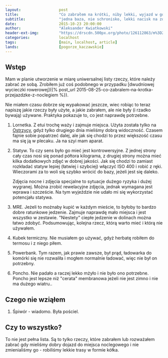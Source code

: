 ```yaml
---
layout:                 post
title:                  "Co zabrałem na krótki, niby lekki, wyjazd w góry"
subtitle:               "jedna baza, nie schronisko, lekki nacisk na zdjęcia, bezpośredni dojazd"
date:                   2015-10-23 20:00:00
author:                 "Aleksander Kwiatkowski"
header-ext-img:         "https://drscdn.500px.org/photo/126112863/m%3D2048/34d513464fccfade3f92a8fe62981d3f"
categories:             localhost
tags:                   [main, localhost, article]
lands:                  [pogorze_kaczawskie]
---
```


[wiki-ostrzyca]:              https://pl.wikipedia.org/wiki/Ostrzyca_(Pog%C3%B3rze_Kaczawskie)

Wstęp
-----

Mam w planie utworzenie w miarę uniwersalnej listy rzeczy, które należy zabrać ze sobą.
Zrobiłem już coś podobnego w przypadku [dwudniowej wycieczki rowerowej]({% post_url 2015-08-25-co-zabralem-na-krotka-przejazdzke-z-noclegiem %}).

Nie miałem czasu dobrze się wypakować jeszcze, wiec robiąc to teraz napiszę jakie
rzeczy były użyte, a jakie zabrałem, ale nie były (i rzadko bywają) używane. Praktyka
pokazuje to, co jest naprawdę potrzebne.

1. Lornetka.
   Z etui trochę waży i zajmuje miejsca. Użyta została tylko na [Ostrzycy][wiki-ostrzyca],
   gdyż tylko drugiego dnia mieliśmy dobrą widoczność. Czasem fajnie sobie popatrzeć dalej, ale
   jak się chodzi to przez większość czasu ma się ją w plecaku. Ja na szyi mam aparat.

2. Statyw.
   To czy sens było go mieć jest kontrowersyjne. Z jednej strony cały czas nosi się ponad
   półtora kilograma, z drugiej strony można mieć kilka dodatkowych zdjęć w dobrej jakości. Jak się
   chodzi to zamiast rozkładać statyw lepiej (łatwiej i szybciej) włączyć ISO 400 i robić z ręki.
   Wieczorami za to woli się szybko wrócić do bazy, jeżeli jest się daleko.

   Zdjęcia nocne i zdjęcia specjalne to sytuacje dużego ryzyka i dużej wygranej. Można
   zrobić rewelacyjne zdjęcia, jednak wymagana jest wprawa i szczeście. Na tym wyjeździe
   nie udało mi się wykorzystać potencjału statywa.

3. MRE.
   Jeżeli to możnaby kupić w każdym mieście, to byłoby to bardzo dobre ratunkowe jedzenie.
   Zajmuje naprawdę mało miejsca i jest wszystko w zestawie. "Niestety" ciepłe jedzenie
   w dolinach można łatwo zdobyć. Podsumowując, kolejna rzecz, którą warto mieć i którą
   nie używałem.

4. Kubek termiczny.
   Nie musiałem go używać, gdyż herbatę robiłem do termosu i z niego piłem.

5. Powerbank.
   Tym razem, jak prawie zawsze, był prąd, ładowarka do komórki się nie rozwaliła
   i mogłem normalnie ładować, więc nie był on potrzebny.

6. Poncho.
   Nie padało a raczej lekko mżyło i nie było ono potrzebne.
   Poncho jest lepsze niż "cerata" membranowa jeżeli nie jest zimno i nie ma
   dużego wiatru..

Czego nie wziąłem
-----------------

1. Śpiwór - wiadomo. Była pościel.

Czy to wszystko?
----------------

To nie jest pełna lista. Są to tylko rzeczy, które zabrałem lub rozważałem
zabrać gdy mieliśmy dobry dojazd do miejsca noclegowego i nie zmienialiśmy go - robiliśmy
lekkie trasy w formie kółka.

